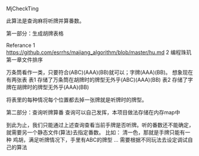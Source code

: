 MjCheckTing

此算法是查询麻将听牌并算番数。

第一部分：生成胡牌表格 

Referance
1 https://github.com/esrrhs/majiang_algorithm/blob/master/hu.md 
2 编程珠玑第一章文件排序

万条筒看作一类，只要符合(ABC)(AAA)(BB)就可以；字牌(AAA)(BB)。
想象现在有两张表
表1 存储了万条筒在胡牌时的牌型无外乎(ABC)(AAA)(BB)
表2 存储了字牌在胡牌时的牌型无外乎(AAA)(BB)

将表里的每种情况每个位置都去掉一张牌就是听牌时的牌型。

第二部分：查询听牌算番
查询可以自己发挥，本项目做法存储在内存map中

到此为止，我们只能通过上述查询查看当前手牌是否听牌。听的番数还不能确定，就需要另一个静态文件(算法)去指定番数。
比如：
清一色，那就是手牌只能有一种
鸡胡，满足听牌情况下，手里有ABC的牌型
...
需要根据不同玩法去设定调试自己的算法

